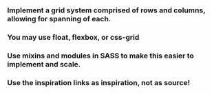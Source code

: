 ### Implement a grid system comprised of rows and columns, allowing for spanning of each.

### You may use float, flexbox, or css-grid

### Use mixins and modules in SASS to make this easier to implement and scale.

### Use the inspiration links as inspiration, not as source!
